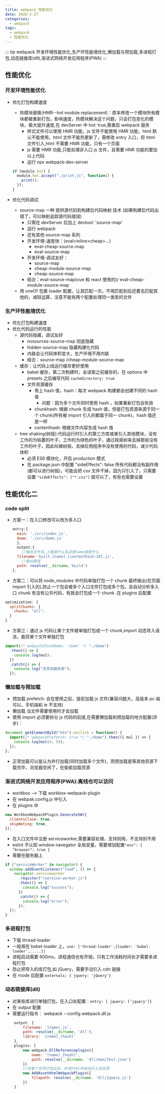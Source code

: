 ```yaml
---
title: webpack 性能优化
date: 2020-2-27
categories:
  - webpack
tags:
  - webpack
  - 性能优化
---
```


::: tip
webpack 开发环境性能优化,生产环性能境优化,懒加载与预加载,多进程打包,动态链接库(dll),渐进式网络开发应用程序(PWA)
:::

<!-- more -->

## 性能优化

### 开发环境性能优化

- 优化打包构建速度

  - 热模块替换(HMR--hot module replacement)：原本修改一个模块所有模块都被重新打包，影响速度，热模块解决这个问题，只会打包变化的模块，极大提升速度,在 devServer 中 hot: true,需重启 webpack 服务
    - 样式文件可以使用 HMR 功能，js 文件不能使用 HMR 功能，html 默认不能使用，html 文件不能热更新了，需修改 entry 入口，将 html 文件引入,html 不需要 HMR 功能，只有一个页面
    - js 需要 HMR 功能,只能处理非入口 js 文件，且需要 HNR 功能的要加以上代码
    - 运行 npx webpack-dev-server

  ```js
  if (module.hot) {
    module.hot.accept("./print.js", function() {
      print();
    });
  }
  ```

- 优化代码调试
  - source-map 一种 提供源代码到构建后代码映射 技术 (如果构建后代码出错了，可以映射追踪源代码错误)
    - 只需在 devServer 后加上 devtool: 'source-map'
    - 运行 webpack
    - 还有其他 source-map 系列
    - 开发环境-速度快：(eval>inline>cheap>...)
      - eval-cheap-source-map
      - eval-source-map
    - 开发环境-调试友好：
      - source-map
      - cheap-module-source-map
      - cheap-source-map
    - 结合：eval-source-map(vue 和 react 使用的)/ eval-cheap-module-source-map
  - 用 oneOf 包裹 loader 配置，让其匹配一次，不用匹配到后还要去匹配其他的，减轻运算，注意不能有两个配置处理同一类型的文件

### 生产环性能境优化

- 优化打包构建速度
- 优化代码运行的性能
  - 源代码隐藏，调试友好
    - nosources-source-map 彻底隐藏
    - hidden-source-map 隐藏构建化代码
    - 内联会让代码体积变大，生产环境不用内联
    - 结合：source-map /cheap-module-source-map
  - 缓存：让代码上线运行缓存更好使用
    - babel 缓存，第二次构建时，会读取之前缓存的，在 options 中 presets 之后编写代码 `cacheDirectory: true`
    - 文件资源缓存
      - 带上 hash 值，hash：每次 webpack 构建都会创建不同的 hash 值
        - 问题：因为多个文件同时使用 hash ，如果重新打包会失效
      - chunkhash: 根据 chunk 生成 hash 值，但是打包资源来源于同一个 chunk(所有被 import 引入的都属于同一 chunk)，hash 值还是一样
      - contenthash: 根据文件内容生成 hash 值
  - tree shaking(树摇):代码运行时引入的第三方库或者引入其他模块，没有工作的为枯萎的叶子，工作的为绿色的叶子，通过摇晃树来去掉那些没有工作的叶子，因此叫做树摇，去掉应用程序中没有使用的代码，减少代码体积
    - 必须 ES6 模块化，开启 production 模式
    - 在 package.json 中配置 "sideEffects": false 所有代码都没有副作用(都可以进行树摇)，可能会把 css 文件干掉，因为只引入了，只需要设置 `"sideEffects": ["*.css"]` 就可以了，有些也需要设置

## 性能优化二

### code split

- 方案一：在入口修改可以改为多入口

  ```js
  entry:{
    main: './src/index.js',
    dome: './src/dome.js'
    },
    output:{
      //输出文件名,上面是什么名这里name就是什么
    filename:'built.[name].[contenthash:10].js',
      //输出路径
    path: resolve(__dirname,'build')
  },
  ```

- 方案二：可以将 node_modules 中代码单独打包一个 chunk 最终输出(在页面 import 引入的),防止一个包会被多个入口文件打包成多个包，会自动分析多入口 chunk 有没有公共代码，有就会打包成一个 chunk .在 plugins 后配置

```js
optimization: {
  splitChunks: {
    chunks: "all";
  }
}
```

- 方案三：通过 js 代码让某个文件被单独打包成一个 chunk,import 动态导入语法，能将某个文件单独打包

```js
import(/* webpackChunkName: 'dome' */ "./dome")
  .then(() => {
    console.log(mul);
  })
  .catch(() => {
    console.log("文件加载失败");
  });
```

### 懒加载与预加载

- 预加载 prefetch: 会在使用之前，提前加载 js 文件(兼容问题大，高版本 pc 端可以，手机端和 ie 不支持)
- 懒加载 当文件需要使用时才会加载
- 使用 import 必须要拆分 js 代码的前提,在需要懒加载和预加载的地方配置(异步)：

```js
document.getElementById("btn").onclick = function() {
  import(/* webpackPrefetch: true */ "./dome").then(({ mul }) => {
    console.log(mul(4, 5));
  });
};
```

- 正常加载可以是认为并行加载(同时加载多个文件)，而预加载是等其他资源下载完毕，浏览器空闲了，在偷偷加载资源

### 渐进式网络开发应用程序(PWA):离线也可以访问

- workbox --> 下载 workbox-webpack-plugin
- 在 webpak.config.js 中引入
- 在 plugins 中

```js
new WorkboxWebpackPlugin.GenerateSW({
  clientsClaim: true,
  skipWating: true,
});
```

- 在入口文件中注册 serviceworker,需要兼容处理，支持则用，不支持则不用
- eslint 不认知 window navegator 全局变量，需要增加配置`"env": { "browser": true }`
- 需要在服务器上

```js
if ("serviceWorker" in navigator) {
  window.addEventListener("load", () => {
    navigator.serviceworker
      .register("/service-worker.js")
      .then(() => {
        console.log("success");
      })
      .catch(() => {
        console.log("error");
      });
  });
}
```

### 多进程打包

- 下载 thread-loader
- 一般用在 bsbel-loader 上，`use: ['thread-loader',{loader: 'babel-loader',.....}]`
- 进程启动需要 600ms，进程通信也有开销，只有工作消耗时间长才需要多进程打包
- 防止把导入的库打包,如 jQuery，需要手动引入 cdn 链接
- 在 mode 后配置 `externals: { jquery: 'jQuery'}`

### 动态链接库(dll)

- 对某些库进行单独打包，在入口处配置：`entry: { jquery: ['jquery']}`
- 在 output 配置
- 需要运行指令： webpack --config webpack.dll.js

```js
    output: {
        filename: '[name].js',
        path: resolve(__dirname, 'dll'),
        library: '[name]_[hash]'
    },
    plugins: [
        new webpack.DllReferenceplugin({
            name: '[name]_[hash]',
            path: resolve(__dirname, 'dll/manifest.json')
        })
        //将某个文件打包出去，并在html中自动引入该资源
        new AddAssetHtmlWebpackPlugin({
            filepath: resolve(__dirname. 'dll/jquery.js')
        })
    ]
```
